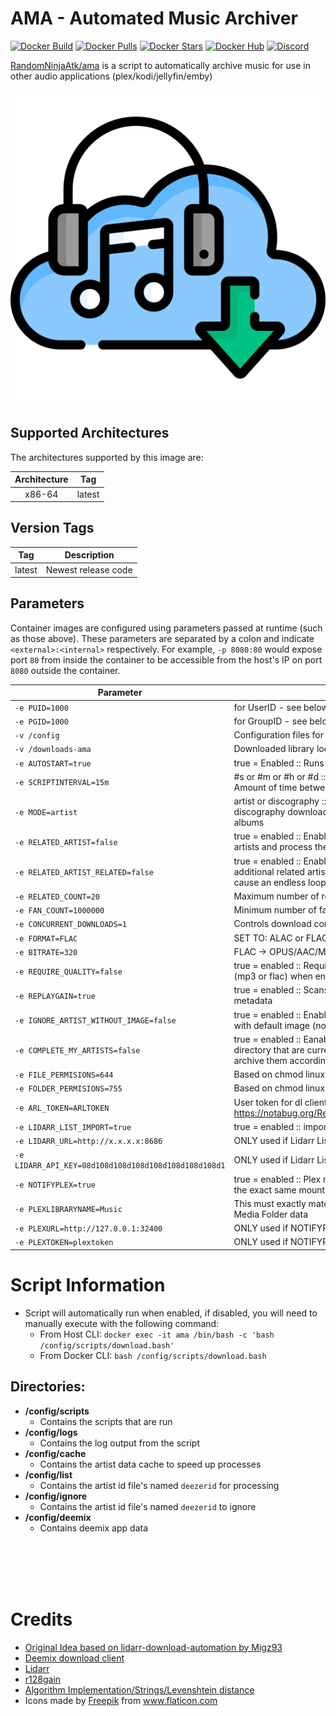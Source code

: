 # AMA - Automated Music Archiver
[![Docker Build](https://img.shields.io/docker/cloud/automated/randomninjaatk/ama?style=flat-square)](https://hub.docker.com/r/randomninjaatk/ama)
[![Docker Pulls](https://img.shields.io/docker/pulls/randomninjaatk/ama?style=flat-square)](https://hub.docker.com/r/randomninjaatk/ama)
[![Docker Stars](https://img.shields.io/docker/stars/randomninjaatk/ama?style=flat-square)](https://hub.docker.com/r/randomninjaatk/ama)
[![Docker Hub](https://img.shields.io/badge/Open%20On-DockerHub-blue?style=flat-square)](https://hub.docker.com/r/randomninjaatk/ama)
[![Discord](https://img.shields.io/discord/747100476775858276.svg?style=flat-square&label=Discord&logo=discord)](https://discord.gg/JumQXDc "realtime support / chat with the community." )

[RandomNinjaAtk/ama](https://github.com/RandomNinjaAtk/docker-ama) is a script to automatically archive music for use in other audio applications (plex/kodi/jellyfin/emby) 

[![RandomNinjaAtk/ama](https://raw.githubusercontent.com/RandomNinjaAtk/unraid-templates/master/randomninjaatk/img/ama.png)](https://github.com/RandomNinjaAtk/docker-ama)

## Supported Architectures

The architectures supported by this image are:

| Architecture | Tag |
| :----: | --- |
| x86-64 | latest |

## Version Tags

| Tag | Description |
| :----: | --- |
| latest | Newest release code |


## Parameters

Container images are configured using parameters passed at runtime (such as those above). These parameters are separated by a colon and indicate `<external>:<internal>` respectively. For example, `-p 8080:80` would expose port `80` from inside the container to be accessible from the host's IP on port `8080` outside the container.

| Parameter | Function |
| --- | --- |
| `-e PUID=1000` | for UserID - see below for explanation |
| `-e PGID=1000` | for GroupID - see below for explanation |
| `-v /config` | Configuration files for AMA |
| `-v /downloads-ama` | Downloaded library location |
| `-e AUTOSTART=true` | true = Enabled :: Runs script automatically on startup |
| `-e SCRIPTINTERVAL=15m` | #s or #m or #h or #d :: s = seconds, m = minutes, h = hours, d = days :: Amount of time between each script run, when AUTOSTART is enabled|
| `-e MODE=artist` | artist or discography :: artist mode downloads all albums listed as that artist, discography downloads all albums listed as that artist and featured in albums |
| `-e RELATED_ARTIST=false` | true = enabled :: Enabling this lets the script crawl your artist list for related artists and process them |
| `-e RELATED_ARTIST_RELATED=false` | true = enabled :: Enabling this lets the script crawl your related artists for additional related artists and process them accordingly :: WARNING this will cause an endless loop (spider crawling) until no more are found... |
| `-e RELATED_COUNT=20` | Maximum number of related artists to import per artist (20 is max) |
| `-e FAN_COUNT=1000000` | Minimum number of fans required for processing |
| `-e CONCURRENT_DOWNLOADS=1` | Controls download concurrency |
| `-e FORMAT=FLAC` | SET TO: ALAC or FLAC or AAC or MP3 or OPUS |
| `-e BITRATE=320` | FLAC -> OPUS/AAC/MP3 will be converted using this bitrate |
| `-e REQUIRE_QUALITY=false` | true = enabled :: Requires all downloaded files match target file extension (mp3 or flac) when enabled |
| `-e REPLAYGAIN=true` | true = enabled :: Scans and analyzes files to add replaygain tags to song metadata |
| `-e IGNORE_ARTIST_WITHOUT_IMAGE=false` | true = enabled :: Enabling this will prevent downloading albums from artists with default image (non-unique) |
| `-e COMPLETE_MY_ARTISTS=false` | true = enabled :: Eanabling this will add artist id's found in the library directory that are currently not in your list. This will then allow the script archive them accordingly :: !!!WARNING!!! Could cause an endless loop! |
| `-e FILE_PERMISIONS=644` | Based on chmod linux permissions |
| `-e FOLDER_PERMISIONS=755` | Based on chmod linux permissions |
| `-e ARL_TOKEN=ARLTOKEN` | User token for dl client, for instructions to obtain token: https://notabug.org/RemixDevs/DeezloaderRemix/wiki/Login+via+userToken |
| `-e LIDARR_LIST_IMPORT=true` | true = enabled :: imports artist list from lidarr |
| `-e LIDARR_URL=http://x.x.x.x:8686` | ONLY used if Lidarr List Import is enabled... |
| `-e LIDARR_API_KEY=08d108d108d108d108d108d108d108d1` | ONLY used if Lidarr List Import is enabled... |
| `-e NOTIFYPLEX=true` | true = enabled :: Plex must have a library added and be configured to use the exact same mount point (/downloads-ama) |
| `-e PLEXLIBRARYNAME=Music` | This must exactly match the name of the Plex Library that contains the Lidarr Media Folder data |
| `-e PLEXURL=http://127.0.0.1:32400` | ONLY used if NOTIFYPLEX is enabled... |
| `-e PLEXTOKEN=plextoken` | ONLY used if NOTIFYPLEX is enabled... |



# Script Information
* Script will automatically run when enabled, if disabled, you will need to manually execute with the following command:
  * From Host CLI: `docker exec -it ama /bin/bash -c 'bash /config/scripts/download.bash'`
  * From Docker CLI: `bash /config/scripts/download.bash`
  
## Directories:
* <strong>/config/scripts</strong>
  * Contains the scripts that are run
* <strong>/config/logs</strong>
  * Contains the log output from the script
* <strong>/config/cache</strong>
  * Contains the artist data cache to speed up processes
* <strong>/config/list</strong>
  * Contains the artist id file's named `deezerid` for processing
* <strong>/config/ignore</strong>
  * Contains the artist id file's named `deezerid` to ignore
* <strong>/config/deemix</strong>
  * Contains deemix app data
  
<br />
<br />
<br />
<br /> 


# Credits
- [Original Idea based on lidarr-download-automation by Migz93](https://github.com/Migz93/lidarr-download-automation)
- [Deemix download client](https://deemix.app/)
- [Lidarr](https://lidarr.audio/)
- [r128gain](https://github.com/desbma/r128gain)
- [Algorithm Implementation/Strings/Levenshtein distance](https://en.wikibooks.org/wiki/Algorithm_Implementation/Strings/Levenshtein_distance)
- Icons made by <a href="http://www.freepik.com/" title="Freepik">Freepik</a> from <a href="https://www.flaticon.com/" title="Flaticon"> www.flaticon.com</a>
